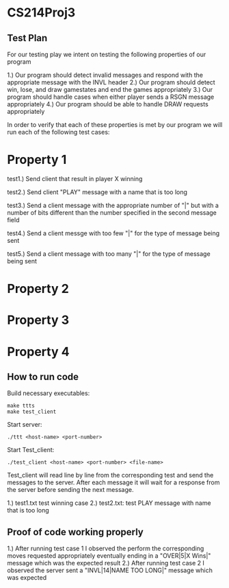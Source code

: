 # CS214Proj3

## Test Plan
  
  For our testing play we intent on testing the following properties of our program
  
  1.) Our program should detect invalid messages and respond with the appropriate message with the INVL header
  2.) Our program should detect win, lose, and draw gamestates and end the games appropriately
  3.) Our program should handle cases when either player sends a RSGN message appropriately
  4.) Our program should be able to handle DRAW requests appropriately

  In order to verify that each of these properties is met by our program we will run each of the following test cases: 
  
  # Property 1
  
  test1.) Send client that result in player X winning 
  
  test2.) Send client "PLAY" message with a name that is too long 
  
  test3.) Send a client message with the appropriate number of "|" but with a number of bits different than the number specified in the second message field
  
  test4.) Send a client messge with too few "|" for the type of message being sent
  
  test5.) Send a client message with too many "|" for the type of message being sent
  
  # Property 2
 
  # Property 3 
  
  # Property 4
  
## How to run code

  Build necessary executables:
  ```
  make ttts
  make test_client
  ```

  Start server:
  ```
  ./ttt <host-name> <port-number>
  ```

  Start Test_client: 
  ```
  ./test_client <host-name> <port-number> <file-name>
  ```

  Test_client will read line by line from the corresponding test <file-name> and send the messages to the server. After each message it will wait for a response from the server before sending the next message.

  1.) test1.txt test winning case
  2.) test2.txt: test PLAY message with name that is too long

## Proof of code working properly
  1.) After running test case 1 I observed the perform the corresponding moves requested appropriately eventually ending in a "OVER|5|X Wins|" message which was the expected result
  2.) After running test case 2 I observed the server sent a "INVL|14|NAME TOO LONG|" message which was expected

